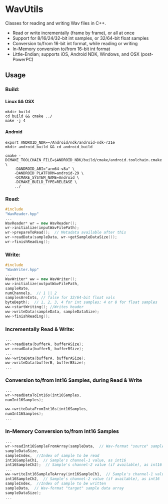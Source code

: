 # WavUtils

Classes for reading and writing Wav files in C++.

- Read or write incrementally (frame by frame), or all at once
- Support for 8/16/24/32-bit int samples, or 32/64-bit float samples
- Conversion to/from 16-bit int format, while reading or writing
- In-Memory conversion to/from 16-bit int format
- Little-Endian; supports iOS, Android NDK, Windows, and OSX (post-PowerPC)

## Usage

### Build:
#### Linux && OSX
```shell
mkdir build
cd build && cmake ../
make -j 4
```

#### Android
```shell
export ANDROID_NDK=~/Android/ndk/android-ndk-r21e
mkdir android_build && cd android_build

cmake -DCMAKE_TOOLCHAIN_FILE=$ANDROID_NDK/build/cmake/android.toolchain.cmake \
	-DANDROID_ABI="arm64-v8a" \
	-DANDROID_PLATFORM=android-29 \
	-DCMAKE_SYSTEM_NAME=Android \
	-DCMAKE_BUILD_TYPE=RELEASE \
	../
```

### Read:

```C++
#include
"WavReader.hpp"
...
WavReader* wr = new WavReader();
wr->initialize(inputWavFilePath);
wr->prepareToRead();  // Metadata available after this
wr->readData(sampleData, wr->getSampleDataSize());
wr->finishReading();
```

### Write:

```C++
#include
"WavWriter.hpp"
...
WavWriter* ww = new WavWriter();
ww->initialize(outputWavFilePath,
sampleRate,
numChannels,  // 1 || 2
samplesAreInts, // false for 32/64-bit float vals
byteDepth);  // 1, 2, 3, 4 for int samples; 4 or 8 for float samples
ww->startWriting(); //Writes header
ww->writeData(sampleData, sampleDataSize);
ww->finishReading();
```

### Incrementally Read & Write:

```C++
...
wr->readData(bufferA, bufferASize);
wr->readData(bufferB, bufferBSize);
...
ww->writeData(bufferA, bufferASize);
ww->writeData(bufferB, bufferBSize);
...
```

### Conversion to/from Int16 Samples, during Read & Write

```C++
...
wr->readDataToInt16s(int16Samples,
numInt16Samples);

ww->writeDataFromInt16s(int16Samples,
numInt16Samples);
...
```

### In-Memory Conversion to/from Int16 Samples

```C++
...
wr->readInt16SampleFromArray(sampleData,  // Wav-format "source" sample data array
sampleDataSize,
sampleIndex,  //Index of sample to be read
int16SampleCh1,  // Sample's channel-1 value, as int16
int16SampleCh2);  // Sample's channel-2 value (if available), as int16
...
ww->writeInt16SampleToArray(int16SampleCh1,  // Sample's channel-1 value, as int16
int16SampleCh2,  // Sample's channel-2 value (if available), as int16
sampleIndex,  //Index of sample to be written
sampleData,  // Wav-format "target" sample data array
sampleDataSize);
...
```


